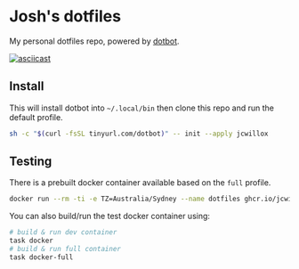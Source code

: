 # Josh's dotfiles

My personal dotfiles repo, powered by [dotbot](https://github.com/jcwillox/dotbot).

[![asciicast](https://asciinema.org/a/462686.svg)](https://asciinema.org/a/462686)

## Install

This will install dotbot into `~/.local/bin` then clone this repo and run the default profile.

```bash
sh -c "$(curl -fsSL tinyurl.com/dotbot)" -- init --apply jcwillox
```

## Testing

There is a prebuilt docker container available based on the `full` profile.

```bash
docker run --rm -ti -e TZ=Australia/Sydney --name dotfiles ghcr.io/jcwillox/dotfiles:latest
```

You can also build/run the test docker container using:

```bash
# build & run dev container
task docker
# build & run full container
task docker-full
```
